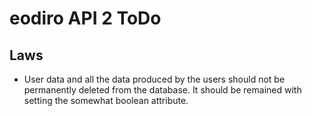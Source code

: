 # eodiro API 2 ToDo

## Laws

- User data and all the data produced by the users should not be permanently deleted from the database. It should be remained with setting the somewhat boolean attribute.
